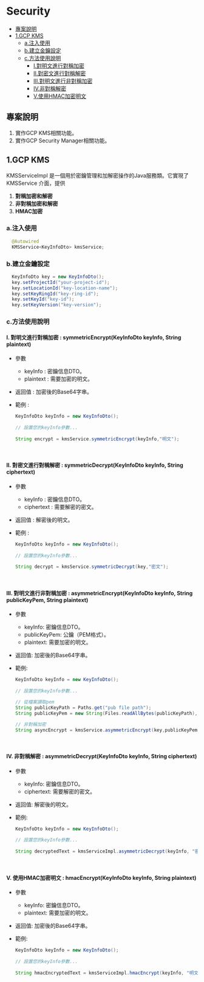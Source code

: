# Security

- [專案說明](#project-description)
- [1.GCP KMS](#gcp-kms)
  - [a.注入使用](#gcp-kms-di)
  - [b.建立金鑰設定](#gcp-kms-keySetting)
  - [c.方法使用說明](#gcp-kms-methodDoc)
    - [I.對明文進行對稱加密](#gcp-kms-se)
    - [II.對密文進行對稱解密](#gcp-kms-sd)
    - [III.對明文進行非對稱加密](#gcp-kms-ase)
    - [IV.非對稱解密](#gcp-kms-asd)
    - [V.使用HMAC加密明文](#gcp-kms-hmace)

<a id="project-description"></a>
## 專案說明
1. 實作GCP KMS相關功能。
2. 實作GCP Security Manager相關功能。

<a id="gcp-kms"></a>
## 1.GCP KMS
KMSServiceImpl 是一個用於密鑰管理和加解密操作的Java服務類。它實現了 KMSService<KeyInfoDto> 介面，提供
1. **對稱加密和解密**
2. **非對稱加密和解密**
3. **HMAC加密**

<a id="gcp-kms-di"></a>
### a.注入使用
``` java
  @Autowired
  KMSService<KeyInfoDto> kmsService;
```

<a id="gcp-kms-keySetting"></a>
### b.建立金鑰設定

``` java
  KeyInfoDto key = new KeyInfoDto();
  key.setProjectId("your-project-id");
  key.setLocationId("key-location-name");
  key.setKeyRingId("key-ring-id");   
  key.setKeyId("key-id");
  key.setKeyVersion("key-version");
```

<a id="gcp-kms-methodDoc"></a>
### c.方法使用說明

<a id="gcp-kms-se"></a>
#### I. 對明文進行對稱加密 : symmetricEncrypt(KeyInfoDto keyInfo, String plaintext) 
- 參數
  - keyInfo : 密鑰信息DTO。
  - plaintext : 需要加密的明文。
- 返回值 : 加密後的Base64字串。

- 範例 :
  ``` java
  KeyInfoDto keyInfo = new KeyInfoDto();
 
  // 設置您的keyInfo參數...
 
  String encrypt = kmsService.symmetricEncrypt(keyInfo,"明文");
  ```
<br/>

<a id="gcp-kms-sd"></a>
#### II. 對密文進行對稱解密 : symmetricDecrypt(KeyInfoDto keyInfo, String ciphertext)
- 參數
  - keyInfo : 密鑰信息DTO。
  - ciphertext : 需要解密的密文。
- 返回值 : 解密後的明文。

- 範例 :
  ``` java
  KeyInfoDto keyInfo = new KeyInfoDto();
 
  // 設置您的keyInfo參數...
 
  String decrypt = kmsService.symmetricDecrypt(key,"密文");
  ```
<br/>

<a id="gcp-kms-ase"></a>
#### III. 對明文進行非對稱加密 : asymmetricEncrypt(KeyInfoDto keyInfo, String publicKeyPem, String plaintext)
- 參數
  - keyInfo: 密鑰信息DTO。
  - publicKeyPem: 公鑰（PEM格式）。
  - plaintext: 需要加密的明文。
- 返回值: 加密後的Base64字串。

- 範例:
  ``` java
  KeyInfoDto keyInfo = new KeyInfoDto();
 
  // 設置您的keyInfo參數...

  // 從檔案讀取pem
  String publicKeyPath = Paths.get("pub file path");
  String publicKeyPem = new String(Files.readAllBytes(publicKeyPath), StandardCharsets.UTF_8);
  
  // 非對稱加密
  String asyncEncrypt = kmsService.asymmetricEncrypt(key,publicKeyPem,testPlaintext);
  ```
<br/>

<a id="gcp-kms-asd"></a>
#### IV. 非對稱解密 : asymmetricDecrypt(KeyInfoDto keyInfo, String ciphertext)
- 參數
  - keyInfo: 密鑰信息DTO。
  - ciphertext: 需要解密的密文。
- 返回值: 解密後的明文。

- 範例:
  ``` java
  KeyInfoDto keyInfo = new KeyInfoDto();
 
  // 設置您的keyInfo參數...
 
  String decryptedText = kmsServiceImpl.asymmetricDecrypt(keyInfo, "密文");
  ```
  <br/>

<a id="gcp-kms-hmace"></a>
#### V. 使用HMAC加密明文 : hmacEncrypt(KeyInfoDto keyInfo, String plaintext)
- 參數
  - keyInfo: 密鑰信息DTO。
  - plaintext: 需要加密的明文。
- 返回值: 加密後的Base64字串。

- 範例:
  ``` java
  KeyInfoDto keyInfo = new KeyInfoDto();
 
  // 設置您的keyInfo參數...
 
  String hmacEncryptedText = kmsServiceImpl.hmacEncrypt(keyInfo, "明文");
  ```